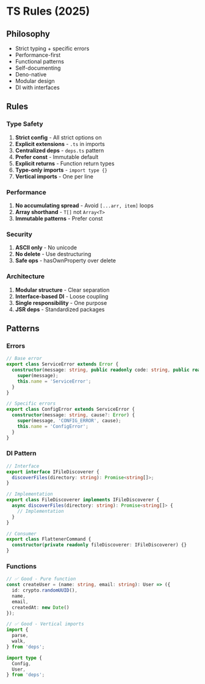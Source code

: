 # TS Rules (2025)

## Philosophy

- Strict typing + specific errors
- Performance-first
- Functional patterns
- Self-documenting
- Deno-native
- Modular design
- DI with interfaces

## Rules

### Type Safety

1. **Strict config** - All strict options on
2. **Explicit extensions** - `.ts` in imports
3. **Centralized deps** - `deps.ts` pattern
4. **Prefer const** - Immutable default
5. **Explicit returns** - Function return types
6. **Type-only imports** - `import type {}`
7. **Vertical imports** - One per line

### Performance

1. **No accumulating spread** - Avoid `[...arr, item]` loops
2. **Array shorthand** - `T[]` not `Array<T>`
3. **Immutable patterns** - Prefer const

### Security

1. **ASCII only** - No unicode
2. **No delete** - Use destructuring
3. **Safe ops** - hasOwnProperty over delete

### Architecture

1. **Modular structure** - Clear separation
2. **Interface-based DI** - Loose coupling
3. **Single responsibility** - One purpose
4. **JSR deps** - Standardized packages

## Patterns

### Errors

```ts
// Base error
export class ServiceError extends Error {
  constructor(message: string, public readonly code: string, public readonly cause?: Error) {
    super(message);
    this.name = 'ServiceError';
  }
}

// Specific errors
export class ConfigError extends ServiceError {
  constructor(message: string, cause?: Error) {
    super(message, 'CONFIG_ERROR', cause);
    this.name = 'ConfigError';
  }
}
```

### DI Pattern

```ts
// Interface
export interface IFileDiscoverer {
  discoverFiles(directory: string): Promise<string[]>;
}

// Implementation
export class FileDiscoverer implements IFileDiscoverer {
  async discoverFiles(directory: string): Promise<string[]> {
    // Implementation
  }
}

// Consumer
export class FlattenerCommand {
  constructor(private readonly fileDiscoverer: IFileDiscoverer) {}
}
```

### Functions

```ts
// ✅ Good - Pure function
const createUser = (name: string, email: string): User => ({
  id: crypto.randomUUID(),
  name,
  email,
  createdAt: new Date()
});

// ✅ Good - Vertical imports
import {
  parse,
  walk,
} from 'deps';

import type {
  Config,
  User,
} from 'deps';
```
